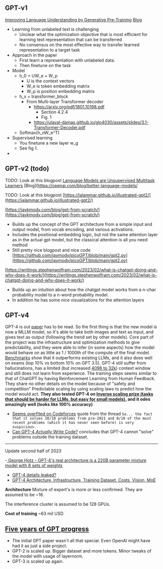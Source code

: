 ## GPT-v1

[Improving Language Understanding by Generative Pre-Training](https://cdn.openai.com/research-covers/language-unsupervised/language_understanding_paper.pdf)
[Blog](https://openai.com/blog/language-unsupervised/)

- Learning from unlabeled text is challenging
  - Unclear what the optimization objective that is most efficient for learning text representation that can be transferred
  - No consensus on the most effective way to transfer learned representation to a target task
- Approach in the paper 
  - First learn a representation with unlabeled data. 
  - Then finetune on the task
- Model
    - h_0 = UW_e + W_p
      - U is the context vectors
      - W_e is token embedding matrix
      - W_p is position embedding matrix
    - h_x = transformer_block
      - From Multi-layer Transformer decoder
        - https://arxiv.org/pdf/1801.10198.pdf
          - Section 4.2.4
          - Fig. 1
        - https://ulaval-damas.github.io/glo4030/assets/slides/3.1-Transformer-Decoder.pdf
    - Softmax(h_nW_e^T)
- Supervised learning
    - You finetune a new layer w_g
    - See fig 1.
- 


## GPT-v2 (todo)
TODO: Look at this blogpost
[Language Models are Unsupervised Multitask Learners](https://cdn.openai.com/better-language-models/language_models_are_unsupervised_multitask_learners.pdf)
[Blog](https://openai.com/blog/better-language-models/

TODO: Look at this blogpost
[https://jalammar.github.io/illustrated-gpt2/](https://jalammar.github.io/illustrated-gpt2/)

[https://jaykmody.com/blog/gpt-from-scratch/](https://jaykmody.com/blog/gpt-from-scratch/)
- Builds up the concept of the GPT architecture from a simple input and output model, from vocab encoding, and various activations.
- Includes the positional embedding logic, but not the same attention layer as in the actual gpt model, but the classical attention is all you need method
- Still pretty nice blogpost and nice code [https://github.com/jaymody/picoGPT/blob/main/gpt2.py](https://github.com/jaymody/picoGPT/blob/main/gpt2.py)

[https://writings.stephenwolfram.com/2023/02/what-is-chatgpt-doing-and-why-does-it-work/](https://writings.stephenwolfram.com/2023/02/what-is-chatgpt-doing-and-why-does-it-work/)
- Builds up an intuition about how the chatgpt model works from a n-char probability model to a n-word probability model.
- In addition he has some nice visualizations for the attention layers

## GPT-v4 
GPT-4 is out [paper](https://cdn.openai.com/papers/gpt-4.pdf) has to be read.
So the first thing is that the new model is now a MLLM model, so it's able to take both images and text as input, and gives text as output (following the trend set by other models).
Core part of the project was the infrastructure and optimization methods to give predictability, and they were able to infer (in some aspects) how the model would behave on as little as 1 / 1000th of the compute of the final model.
[Benchmarks](https://twitter.com/SilasAlberti/status/1635693275230380032) show that it outperforms existing LLMs, and it also does well on exams (top 10% vs bottom 10% on GPT 3.5).
GPT-4 still suffer from hallucinations, has a limited (but increased [4096 to 32k](https://twitter.com/nbashaw/status/1635689092515233792)) context window and still does not learn from experience.
The training steps seems similar to that of ChatGPT by having Reinforcement Learning from Human Feedback. They share no other details on the model because of "safety and competition"
Predictable scaling by using scaling laws to predict how the model would act.
**They also tested GPT-4 on [Inverse scaling prize (tasks that should be harder for LLMs, but easy for small models)](https://github.com/inverse-scaling/prize), and it odes amazingly well (looks like 100% accuracy)**

- [Seems overfited on Codeforces](https://twitter.com/cHHillee/status/1635790330854526981) quote from the thread `So... the fact that it solves 10/10 problems from pre-2021 and 0/10 of the most recent problems (which it has never seen before) is very suspicious.`
- [Can GPT-4 *Actually* Write Code?](https://tylerglaiel.substack.com/p/can-gpt-4-actually-write-code) concludes that GPT-4 cannot "solve" problems outside the training dataset. 


------
Update second half of 2023

-[ George Hotz - GPT-4's real architecture is a 220B parameter mixture model with 8 sets of weights ](https://www.youtube.com/watch?v=WJWHIZoBOj8)
- [GPT-4 details leaked? ](https://news.ycombinator.com/item?id=36675934)
- [GPT-4 Architecture, Infrastructure, Training Dataset, Costs, Vision, MoE](https://www.semianalysis.com/p/gpt-4-architecture-infrastructure)

**Architecture** 
Mixture of expert's is more or less confirmed. They are assumed to be ~16. 

The interference cluster is assumed to be 128 GPUs.

**Cost of training**
~63 mil USD


## [Five years of GPT progress](https://finbarr.ca/five-years-of-gpt-progress/)
- The initial GPT paper wasn't all that special. Even OpenAI might have had it as just a side project.
- GPT-2 is scaled up. Bigger dataset and more tokens. Minor tweaks of the model with usage of layernorm.
- GPT-3 is scaled up again.

